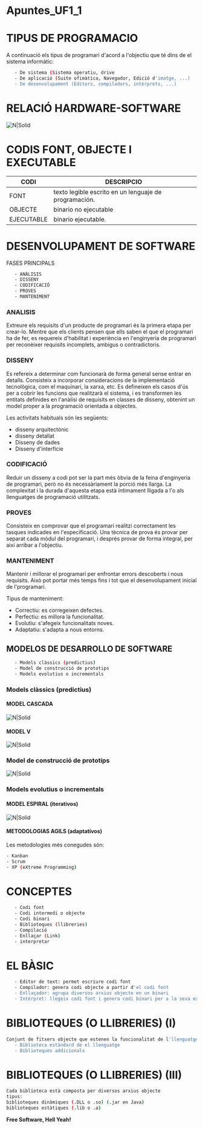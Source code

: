 # Apuntes_UF1_1

# TIPUS DE PROGRAMACIO

A continuació els tipus de programari d'acord a l'objectiu que té dins de el sistema informàtic:
```sh
   - De sistema (Sistema operatiu, drive
   - De aplicació (Suite ofimàtica, Navegador, Edició d'imatge, ...)
   - De desenvolupament (Editors, compiladors, intèrprets, ...)
   ```

# RELACIÓ HARDWARE-SOFTWARE

 ![N|Solid](https://1.bp.blogspot.com/-YrSDozngTPs/VZWbLsXekBI/AAAAAAAACmI/bw7ZIarNO3A/w1200-h630-p-k-no-nu/Hardware%2By%2BSoftware.jpg)

# CODIS FONT, OBJECTE I EXECUTABLE

| CODI | DESCRIPCIO |
| ------ | ------ |
| FONT | texto legible escrito en un lenguaje de programación.|
| OBJECTE | binario no ejecutable |
| EJECUTABLE | binario ejecutable. |

# DESENVOLUPAMENT DE SOFTWARE
   FASES PRINCIPALS

```sh
   - ANÀLISIS
   - DISSENY
   - CODIFICACIÓ
   - PROVES
   - MANTENIMENT
```

### ANALISIS

Extreure els requisits d'un producte de programari és la primera etapa per crear-lo. Mentre que els clients pensen que ells saben el que el programari ha de fer, es requereix d'habilitat i experiència en l'enginyeria de programari per reconèixer requisits incomplets, ambigus o contradictoris.


### DISSENY

Es refereix a determinar com funcionarà de forma general sense entrar en detalls. Consisteix a incorporar consideracions de la implementació tecnològica, com el maquinari, la xarxa, etc. Es defineixen els casos d'ús per a cobrir les funcions que realitzarà el sistema, i es transformen les entitats definides en l'anàlisi de requisits en classes de disseny, obtenint un model proper a la programació orientada a objectes.

Les activitats habituals són les següents:
- disseny arquitectònic
- disseny detallat
- Disseny de dades
- Disseny d'interfície

### CODIFICACIÓ
Reduir un disseny a codi pot ser la part més òbvia de la feina d'enginyeria de programari, però no és necessàriament la porció més llarga. La complexitat i la durada d'aquesta etapa està íntimament lligada a l'o als llenguatges de programació utilitzats.

### PROVES
Consisteix en comprovar que el programari realitzi correctament les tasques indicades en l'especificació. Una tècnica de prova és provar per separat cada mòdul del programari, i després provar de forma integral, per així arribar a l'objectiu.

### MANTENIMENT
Mantenir i millorar el programari per enfrontar errors descoberts i nous requisits. Això pot portar més temps fins i tot que el desenvolupament inicial de l'programari.

Tipus de manteniment:
- Correctiu: es corregeixen defectes.
- Perfectiu: es millora la funcionalitat.
- Evolutiu: s'afegeix funcionalitats noves.
- Adaptatiu: s'adapta a nous entorns.

## MODELOS DE DESARROLLO DE SOFTWARE

```sh
   - Models clàssics (predictius)
   - Model de construcció de prototips
   - Models evolutius o incrementals
```
### Models clàssics (predictius)
#### MODEL CASCADA
![N|Solid](https://i2.wp.com/aspgems.com/wp-content/uploads/2019/03/metodologia-waterfall-1.png?fit=1600%2C814&ssl=1)
#### MODEL V
![N|Solid](https://upload.wikimedia.org/wikipedia/commons/d/d3/ModelVJoanNE.png)

### Model de construcció de prototips
![N|Solid](https://3.bp.blogspot.com/-FP69f2Mn1Pk/UZPimqd6AvI/AAAAAAAAACk/vQO3cgFSg-Y/s1600/construcciondeprototipos.gif)
### Models evolutius o incrementals
#### MODEL ESPIRAL (iterativos)
![N|Solid](https://aspgems.com/wp-content/uploads/2019/04/modelo-espiral.png)
#### METODOLOGIAS AGILS (adaptativos)

Les metodologies més conegudes són:
```sh
- Kanban
- Scrum
- XP (eXtreme Programming)
```


# CONCEPTES
```sh
   - Codi font
   - Codi intermedi o objecte
   - Codi binari
   - Biblioteques (llibreries)
   - Compilació
   - Enllaçar (Link)
   - interpretar
```


# EL BÀSIC
```sh
   - Editor de text: permet escriure codi font
   - Compilador: genera codi objecte a partir d'el codi font
   - Enllaçador: agrupa diversos arxius objecte en un binari
   - Intèrpret: llegeix codi font i genera codi binari per a la seva execució
```
# BIBLIOTEQUES (O LLIBRERIES) (I)
```sh
Conjunt de fitxers objecte que estenen la funcionalitat de l'llenguatge
   - Biblioteca estàndard de el llenguatge
   - Biblioteques addicionals
```
# BIBLIOTEQUES (O LLIBRERIES) (III)
```sh
Cada biblioteca està composta per diversos arxius objecte
tipus:
biblioteques dinàmiques (.DLL o .so) (.jar en Java)
biblioteques estàtiques (.lib o .a)
```
**Free Software, Hell Yeah!**

[//]: # (These are reference links used in the body of this note and get stripped out when the markdown processor does its job. There is no need to format nicely because it shouldn't be seen. Thanks SO - http://stackoverflow.com/questions/4823468/store-comments-in-markdown-syntax)


   [dill]: <https://github.com/joemccann/dillinger>
   [git-repo-url]: <https://github.com/joemccann/dillinger.git>
   [john gruber]: <http://daringfireball.net>
   [df1]: <http://daringfireball.net/projects/markdown/>
   [markdown-it]: <https://github.com/markdown-it/markdown-it>
   [Ace Editor]: <http://ace.ajax.org>
   [node.js]: <http://nodejs.org>
   [Twitter Bootstrap]: <http://twitter.github.com/bootstrap/>
   [jQuery]: <http://jquery.com>
   [@tjholowaychuk]: <http://twitter.com/tjholowaychuk>
   [express]: <http://expressjs.com>
   [AngularJS]: <http://angularjs.org>
   [Gulp]: <http://gulpjs.com>

   [PlDb]: <https://github.com/joemccann/dillinger/tree/master/plugins/dropbox/README.md>
   [PlGh]: <https://github.com/joemccann/dillinger/tree/master/plugins/github/README.md>
   [PlGd]: <https://github.com/joemccann/dillinger/tree/master/plugins/googledrive/README.md>
   [PlOd]: <https://github.com/joemccann/dillinger/tree/master/plugins/onedrive/README.md>
   [PlMe]: <https://github.com/joemccann/dillinger/tree/master/plugins/medium/README.md>
   [PlGa]: <https://github.com/RahulHP/dillinger/blob/master/plugins/googleanalytics/README.md>

